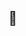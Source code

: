 ## 👋

<!--
**ChaeSuJin/ChaeSuJin** is a ✨ _special_ ✨ repository because its `README.md` (this file) appears on your GitHub profile.

Here are some ideas to get you started:

<a href="https://github.com/devxb/gitanimals">
  <img
    src="https://render.gitanimals.org/lines/ChaeSuJin?pet-id=646635601724171466"
    width="600"
    height="120"
  />
</a>
  

- 🔭 I’m currently working on ...
- 🌱 I’m currently learning ...
- 👯 I’m looking to collaborate on ...
- 🤔 I’m looking for help with ...
- 💬 Ask me about ...
- 📫 How to reach me: ...
- 😄 Pronouns: ...
- ⚡ Fun fact: ...
-->
